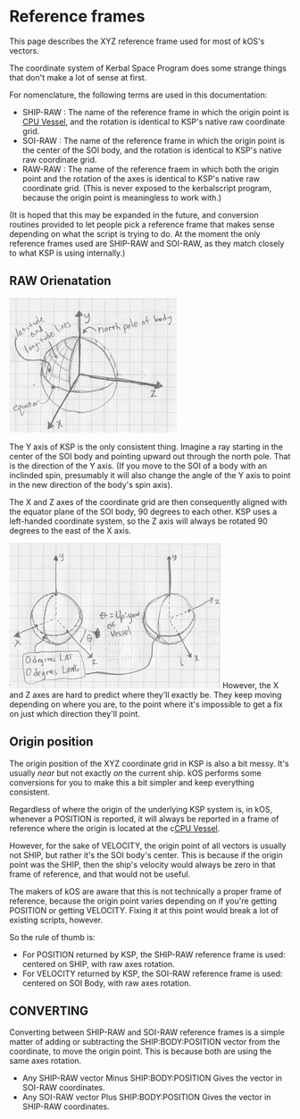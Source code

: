 # Reference frames

This page describes the XYZ reference frame used for most of kOS's vectors.

The coordinate system of Kerbal Space Program does some strange things that don't make a lot of sense at first.

For nomenclature, the following terms are used in this documentation:

* SHIP-RAW : The name of the reference frame in which the origin point is [CPU Vessel](../../summary_topics/CPU_vessel/index.html), and the rotation is identical to KSP's native raw coordinate grid.
* SOI-RAW : The name of the reference frame in which the origin point is the center of the SOI body, and the rotation is identical to KSP's native raw coordinate grid.
* RAW-RAW : The name of the reference fraem in which both the origin point and the rotation of the axes is identical to KSP's native raw coordinate grid.  (This is never exposed to the kerbalscript program, because the origin point is meaningless to work with.)

(It is hoped that this may be expanded in the future, and conversion routines provided to let people pick a reference frame that makes sense depending on what the script is trying to do.  At the moment the only reference frames used are SHIP-RAW and SOI-RAW, as they match closely to what KSP is using internally.)


RAW Orienatation
----------------

![ksp coords of body](../images/KSP_body_coords.png)

The Y axis of KSP is the only consistent thing.  Imagine a ray starting in the
center of the SOI body and pointing upward out through the north pole.  That
is the direction of the Y axis.  (If you move to the SOI of a body with an
inclinded spin, presumably it will also change the angle of the Y axis to
point in the new direction of the body's spin axis).

The X and Z axes of the coordinate grid are then consequently aligned with the
equator plane of the SOI body, 90 degrees to each other.  KSP uses a left-handed
coordinate system, so the Z axis will always be rotated 90 degrees to the east of
the X axis.

![ksp coords of body](../images/KSP_body_latlong.png)
However, the X and Z axes are hard to predict where they'll exactly be.  They keep
moving depending on where you are, to the point where it's impossible to get a
fix on just which direction they'll point.

Origin position
---------------

The origin position of the XYZ coordinate grid in KSP is also a bit messy.  It's
usually *near* but not exactly *on* the current ship.  kOS performs some
conversions for you to make this a bit simpler and keep everything consistent.

Regardless of where the origin of the underlying KSP system is, in kOS, whenever
a POSITION is reported, it will always be reported in a frame of reference where
the origin is located at the c[CPU Vessel](../../summary_topics/CPU_vessel/index.html).

However, for the sake of VELOCITY, the origin point of all vectors is usually not
SHIP, but rather it's the SOI body's center.  This is because if the origin point
was the SHIP, then the ship's velocity would always be zero in that frame of
reference, and that would not be useful.

The makers of kOS are aware that this is not technically a proper frame of reference,
because the origin point varies depending on if you're getting POSITION or
getting VELOCITY.  Fixing it at this point would break a lot of existing scripts,
however.

So the rule of thumb is:

* For POSITION returned by KSP, the SHIP-RAW reference frame is used: centered on SHIP, with raw axes rotation.
* For VELOCITY returned by KSP, the SOI-RAW reference frame is used: centered on SOI Body, with raw axes rotation.


CONVERTING
----------

Converting between SHIP-RAW and SOI-RAW reference frames is a simple matter of adding or subtracting the SHIP:BODY:POSITION vector from the coordinate, to move the origin point.  This is because both are using the same axes rotation.

* Any SHIP-RAW vector Minus SHIP:BODY:POSITION Gives the vector in SOI-RAW coordinates.
* Any SOI-RAW vector Plus SHIP:BODY:POSITION Gives the vector in SHIP-RAW coordinates.


